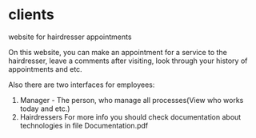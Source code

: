 # clients
website for hairdresser appointments

On this website, you can make an appointment for a service to the hairdresser, leave a comments after visiting, look through your history of appointments and etc.

Also there are two interfaces for employees: 
  1) Manager - The person, who manage all processes(View who works today and etc.) 
  2) Hairdressers 
For more info you should check documentation about technologies in file Documentation.pdf
